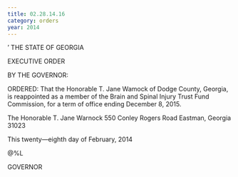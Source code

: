 ```yaml
---
title: 02.28.14.16
category: orders
year: 2014
---
```

 

 ’ 
THE STATE OF GEORGIA

EXECUTIVE ORDER

BY THE GOVERNOR:

ORDERED: That the Honorable T. Jane Wamock of Dodge County, Georgia, is
reappointed as a member of the Brain and Spinal Injury Trust Fund
Commission, for a term of office ending December 8, 2015.

The Honorable T. Jane Warnock
550 Conley Rogers Road
Eastman, Georgia 31023

This twenty—eighth day of February, 2014

 @%L

GOVERNOR

